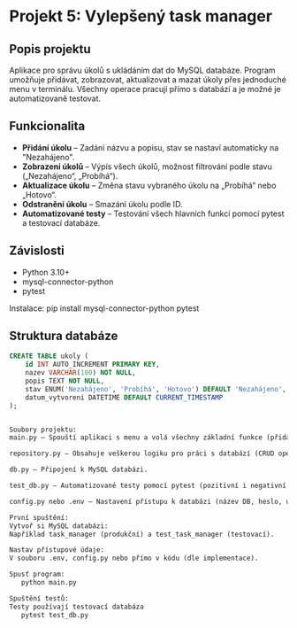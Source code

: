 # Projekt 5: Vylepšený task manager 

## Popis projektu

Aplikace pro správu úkolů s ukládáním dat do MySQL databáze. Program umožňuje přidávat, zobrazovat, aktualizovat a mazat úkoly
přes jednoduché menu v terminálu. Všechny operace pracují přímo s databází a je možné je automatizovaně testovat.

## Funkcionalita

- **Přidání úkolu** – Zadání názvu a popisu, stav se nastaví automaticky na "Nezahájeno".
- **Zobrazení úkolů** – Výpis všech úkolů, možnost filtrování podle stavu („Nezahájeno“, „Probíhá“).
- **Aktualizace úkolu** – Změna stavu vybraného úkolu na „Probíhá“ nebo „Hotovo“.
- **Odstranění úkolu** – Smazání úkolu podle ID.
- **Automatizované testy** – Testování všech hlavních funkcí pomocí pytest a testovací databáze.

## Závislosti
- Python 3.10+
- mysql-connector-python
- pytest

Instalace:
   pip install mysql-connector-python pytest

## Struktura databáze

```sql
CREATE TABLE ukoly (
    id INT AUTO_INCREMENT PRIMARY KEY,
    nazev VARCHAR(100) NOT NULL,
    popis TEXT NOT NULL,
    stav ENUM('Nezahájeno', 'Probíhá', 'Hotovo') DEFAULT 'Nezahájeno',
    datum_vytvoreni DATETIME DEFAULT CURRENT_TIMESTAMP
);


Soubory projektu:
main.py – Spouští aplikaci s menu a volá všechny základní funkce (přidání, výpis, aktualizace, mazání úkolů).

repository.py – Obsahuje veškerou logiku pro práci s databází (CRUD operace).

db.py – Připojení k MySQL databázi.

test_db.py – Automatizované testy pomocí pytest (pozitivní i negativní scénáře).

config.py nebo .env – Nastavení přístupu k databázi (název DB, heslo, uživatel…).

První spuštění:
Vytvoř si MySQL databázi:
Například task_manager (produkční) a test_task_manager (testovací).

Nastav přístupové údaje:
V souboru .env, config.py nebo přímo v kódu (dle implementace).

Spusť program:
   python main.py

Spuštění testů:
Testy používají testovací databáza
   pytest test_db.py



